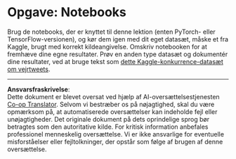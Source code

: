 <!--
CO_OP_TRANSLATOR_METADATA:
{
  "original_hash": "47f7d3c6a5373543e051e4d1140ce898",
  "translation_date": "2025-08-28T16:00:34+00:00",
  "source_file": "lessons/5-NLP/16-RNN/assignment.md",
  "language_code": "da"
}
-->
# Opgave: Notebooks

Brug de notebooks, der er knyttet til denne lektion (enten PyTorch- eller TensorFlow-versionen), og kør dem igen med dit eget datasæt, måske et fra Kaggle, brugt med korrekt kildeangivelse. Omskriv notebooken for at fremhæve dine egne resultater. Prøv en anden type datasæt og dokumentér dine resultater, ved at bruge tekst som [dette Kaggle-konkurrence-datasæt om vejrtweets](https://www.kaggle.com/competitions/crowdflower-weather-twitter/data?select=train.csv).

---

**Ansvarsfraskrivelse**:  
Dette dokument er blevet oversat ved hjælp af AI-oversættelsestjenesten [Co-op Translator](https://github.com/Azure/co-op-translator). Selvom vi bestræber os på nøjagtighed, skal du være opmærksom på, at automatiserede oversættelser kan indeholde fejl eller unøjagtigheder. Det originale dokument på dets oprindelige sprog bør betragtes som den autoritative kilde. For kritisk information anbefales professionel menneskelig oversættelse. Vi er ikke ansvarlige for eventuelle misforståelser eller fejltolkninger, der opstår som følge af brugen af denne oversættelse.